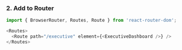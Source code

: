 ### 2. Add to Router

```javascript
import { BrowserRouter, Routes, Route } from 'react-router-dom';

<Routes>
  <Route path="/executive" element={<ExecutiveDashboard />} />
</Routes>
```
